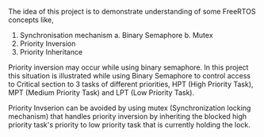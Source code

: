 The idea of this project is to demonstrate understanding of some FreeRTOS concepts like,

1. Synchronisation mechanism 
	a. Binary Semaphore
	b. Mutex
2. Priority Inversion
2. Priority Inheritance

Priority inversion may occur while using binary semaphore. In this project this situation is illustrated while using Binary Semaphore to control access to Critical section to 3 tasks of different priorities, HPT (High Priority Task), MPT (Medium Priority Task) and LPT (Low Priority Task). 



Priority Invserion can be avoided by using mutex (Synchronization locking mechanism) that handles priority inversion by inheriting the blocked high priority task's priority to low priority task that is currently holding the lock.

